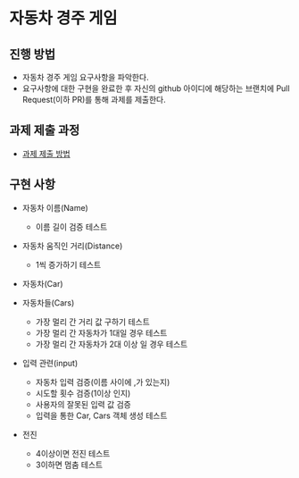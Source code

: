 # 자동차 경주 게임
## 진행 방법
* 자동차 경주 게임 요구사항을 파악한다.
* 요구사항에 대한 구현을 완료한 후 자신의 github 아이디에 해당하는 브랜치에 Pull Request(이하 PR)를 통해 과제를 제출한다.

## 과제 제출 과정
* [과제 제출 방법](https://github.com/next-step/nextstep-docs/tree/master/precourse)

## 구현 사항
- 자동차 이름(Name)
    - 이름 길이 검증 테스트

- 자동차 움직인 거리(Distance)
    - 1씩 증가하기 테스트

- 자동차(Car)
    
- 자동차들(Cars)
    - 가장 멀리 간 거리 값 구하기 테스트
    - 가장 멀리 간 자동차가 1대일 경우 테스트
    - 가장 멀리 간 자동차가 2대 이상 일 경우 테스트
  
- 입력 관련(input)
    - 자동차 입력 검증(이름 사이에 ,가 있는지)
    - 시도할 횟수 검증(1이상 인지)
    - 사용자의 잘못된 입력 값 검증 
    - 입력을 통한 Car, Cars 객체 생성 테스트
  
- 전진 
    - 4이상이면 전진 테스트
    - 3이하면 멈춤 테스트
  
